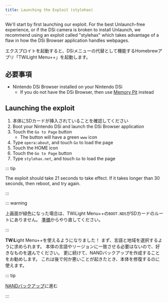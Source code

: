 ```yaml
---
title: Launching the Exploit (stylehax)
---
```


We'll start by first launching our exploit. For the best Unlaunch-free experience, or if the DSi camera is broken to install Unlaunch, we recommend using an exploit called "stylehax" which takes advantage of a flaw in how the DSi Browser application handles webpages.

エクスプロイトを起動すると、DSiメニューの代替として機能するHomebrewアプリ「TWiLight Menu++」を起動します。


## 必要事項

- Nintendo DSi Browser installed on your Nintendo DSi
    - If you do not have the DSi Browser, then use [Memory Pit](launching-the-exploit.html) instead


## Launching the exploit

1. 本体にSDカードが挿入されていることを確認してください
1. Boot your Nintendo DSi and launch the DSi Browser application
1. Touch the `Go to Page` button
    - The button will have a green `www` icon
1. Type `opera:about`, and touch `Go` to load the page
1. Touch the HOME icon
1. Touch the `Go to Page` button
1. Type `stylehax.net`, and touch `Go` to load the page

::: tip

The exploit should take 21 seconds to take effect. If it takes longer than 30 seconds, then reboot, and try again.

:::

::: warning

上画面が緑色になった場合は、TWiLight Menu++の`BOOT.NDS`がSDカードのルートにありません。 [準備](get-started.html#section-i-prep-work)からやり直してください。

:::

**TW**i**L**ight Menu++を使えるようになりました！ まず、言語と地域を選択するように求められます。 本体の言語やリージョンに一致させる必要はないので、好きなものを選んでください。 更に続けて、NANDバックアップを作成することをお勧めします。 これは後で何か悪いことが起きたとき、本体を修復するのに使えます。

::: tip

[NANDバックアップ](dumping-nand.html)に進む

:::
